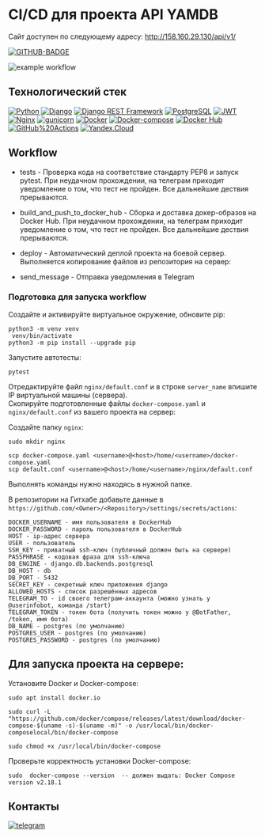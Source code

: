 # CI/CD для проекта API YAMDB

Сайт доступен по следующему адресу: http://158.160.29.130/api/v1/


[![GITHUB-BADGE](https://github.com/Myxadin07/yamdb_final/actions/workflows/yamdb_workflow.yml/badge.svg)](https://github.com/Myxadin07/yamdb_final/actions/workflows/yamdb_workflow.yml)

![example workflow](https://github.com/Myxadin07/yamdb_final/actions/workflows/yamdb_workflow.yml/badge.svg)

## Технологический стек
[![Python](https://img.shields.io/badge/-Python-464646?style=flat&logo=Python&logoColor=FFD700&color=8B008B)](https://www.python.org/)
[![Django](https://img.shields.io/badge/-Django-464646?style=flat&logo=Django&logoColor=FFD700&color=8B008B)](https://www.djangoproject.com/)
[![Django REST Framework](https://img.shields.io/badge/-Django%20REST%20Framework-464646?style=flat&logo=Django%20REST%20Framework&logoColor=FFD700&color=8B008B)](https://www.django-rest-framework.org/)
[![PostgreSQL](https://img.shields.io/badge/-PostgreSQL-464646?style=flat&logo=PostgreSQL&logoColor=FFD700&color=8B008B)](https://www.postgresql.org/)
[![JWT](https://img.shields.io/badge/-JWT-464646?style=flat&color=8B008B)](https://jwt.io/)
[![Nginx](https://img.shields.io/badge/-NGINX-464646?style=flat&logo=NGINX&logoColor=FFD700&color=8B008B)](https://nginx.org/ru/)
[![gunicorn](https://img.shields.io/badge/-gunicorn-464646?style=flat&logo=gunicorn&logoColor=FFD700&color=8B008B)](https://gunicorn.org/)
[![Docker](https://img.shields.io/badge/-Docker-464646?style=flat&logo=Docker&logoColor=FFD700&color=8B008B)](https://www.docker.com/)
[![Docker-compose](https://img.shields.io/badge/-Docker%20compose-464646?style=flat&logo=Docker&logoColor=FFD700&color=8B008B)](https://www.docker.com/)
[![Docker Hub](https://img.shields.io/badge/-Docker%20Hub-464646?style=flat&logo=Docker&logoColor=FFD700&color=8B008B)](https://www.docker.com/products/docker-hub)
[![GitHub%20Actions](https://img.shields.io/badge/-GitHub%20Actions-464646?style=flat&logo=GitHub%20actions&logoColor=FFD700&color=8B008B)](https://github.com/features/actions)
[![Yandex.Cloud](https://img.shields.io/badge/-Yandex.Cloud-464646?style=flat&logo=Yandex.Cloud&logoColor=FFD700&color=8B008B)](https://cloud.yandex.ru/)


## Workflow
* tests - Проверка кода на соответствие стандарту PEP8 и запуск pytest. При неудачном прохождении, на телеграм приходит уведомление о том, что тест не пройден. Все дальнейшие дествия прерываются. 

* build_and_push_to_docker_hub - Сборка и доставка докер-образов на Docker Hub. При неудачном прохождении, на телеграм приходит уведомление о том, что тест не пройден. Все дальнейшие дествия прерываются. 

* deploy - Автоматический деплой проекта на боевой сервер. Выполняется копирование файлов из репозитория на сервер:

* send_message - Отправка уведомления в Telegram

### Подготовка для запуска workflow
Создайте и активируйте виртуальное окружение, обновите pip:
```
python3 -m venv venv
 venv/bin/activate
python3 -m pip install --upgrade pip
```
Запустите автотесты:
```
pytest
```
Отредактируйте файл `nginx/default.conf` и в строке `server_name` впишите IP виртуальной машины (сервера).  
Скопируйте подготовленные файлы `docker-compose.yaml` и `nginx/default.conf` из вашего проекта на сервер:

Создайте папку `nginx`:
```
sudo mkdir nginx
```

```
scp docker-compose.yaml <username>@<host>/home/<username>/docker-compose.yaml
scp default.conf <username>@<host>/home/<username>/nginx/default.conf
```
Выполнять команды нужно находясь в нужной папке.


В репозитории на Гитхабе добавьте данные в `https://github.com/<Owner>/<Repository>/settings/secrets/actions`:
```
DOCKER_USERNAME - имя пользователя в DockerHub
DOCKER_PASSWORD - пароль пользователя в DockerHub
HOST - ip-адрес сервера
USER - пользователь
SSH_KEY - приватный ssh-ключ (публичный должен быть на сервере)
PASSPHRASE - кодовая фраза для ssh-ключа
DB_ENGINE - django.db.backends.postgresql
DB_HOST - db
DB_PORT - 5432
SECRET_KEY - секретный ключ приложения django
ALLOWED_HOSTS - список разрешённых адресов
TELEGRAM_TO - id своего телеграм-аккаунта (можно узнать у @userinfobot, команда /start)
TELEGRAM_TOKEN - токен бота (получить токен можно у @BotFather, /token, имя бота)
DB_NAME - postgres (по умолчанию)
POSTGRES_USER - postgres (по умолчанию)
POSTGRES_PASSWORD - postgres (по умолчанию)
```

## Для запуска проекта на сервере:


Установите Docker и Docker-compose:
```
sudo apt install docker.io

sudo curl -L "https://github.com/docker/compose/releases/latest/download/docker-compose-$(uname -s)-$(uname -m)" -o /usr/local/bin/docker-composelocal/bin/docker-compose

sudo chmod +x /usr/local/bin/docker-compose
```
Проверьте корректность установки Docker-compose:
```
sudo  docker-compose --version  -- должен выдать: Docker Compose version v2.18.1
```

## Контакты

[![telegram](https://img.shields.io/badge/-telegram-464646?style=flat&logo=telegram&logoColor=FFD700&color=8B008B)](https://t.me/mukhadin07)
